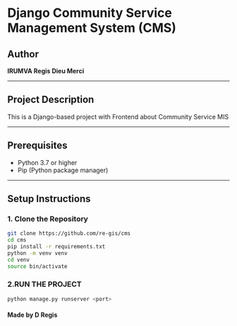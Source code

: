 # Django Community Service Management System (CMS)

## Author  
**IRUMVA Regis Dieu Merci**  

---

## Project Description  
This is a Django-based project with Frontend about Community Service MIS

---

## Prerequisites  
- Python 3.7 or higher  
- Pip (Python package manager)  

---

## Setup Instructions  

### 1. Clone the Repository  
```bash
git clone https://github.com/re-gis/cms
cd cms
pip install -r requirements.txt
python -m venv venv
cd venv
source bin/activate
```

### 2.RUN THE PROJECT
```bash
python manage.py runserver <port>
```

#### Made by D Regis

